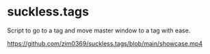 # suckless.tags
Script to go to a tag and move master window to a tag with ease.

https://github.com/zim0369/suckless.tags/blob/main/showcase.mp4
